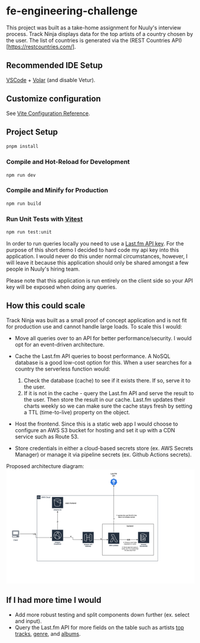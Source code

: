 # fe-engineering-challenge

This project was built as a take-home assignment for Nuuly's interview process. Track Ninja displays data for the top artists of a country chosen by the user. The list of countries is generated via the (REST Countries API)[https://restcountries.com/].

## Recommended IDE Setup

[VSCode](https://code.visualstudio.com/) + [Volar](https://marketplace.visualstudio.com/items?itemName=Vue.volar) (and disable Vetur).

## Customize configuration

See [Vite Configuration Reference](https://vite.dev/config/).

## Project Setup

```sh
pnpm install
```

### Compile and Hot-Reload for Development

```sh
npm run dev
```

### Compile and Minify for Production

```sh
npm run build
```

### Run Unit Tests with [Vitest](https://vitest.dev/)

```sh
npm run test:unit
```

In order to run queries locally you need to use a [Last.fm API key](https://www.last.fm/api/authentication). For the purpose of this short demo I decided to hard code my api key into this application. I would never do this under normal circumstances, however, I will leave it because this application should only be shared amongst a few people in Nuuly's hiring team.

Please note that this application is run entirely on the client side so your API key will be exposed when doing any queries.

## How this could scale

Track Ninja was built as a small proof of concept application and is not fit for production use and cannot handle large loads. To scale this I would:

- Move all queries over to an API for better performance/security. I would opt for an event-driven architecture.

- Cache the Last.fm API queries to boost performance. A NoSQL database is a good low-cost option for this. When a user searches for a country the serverless function would:
    1. Check the database (cache) to see if it exists there. If so, serve it to the user.
    2. If it is not in the cache - query the Last.fm API and serve the result to the user. Then store the result in our cache. Last.fm updates their charts weekly so we can make sure the cache stays fresh by setting a TTL (time-to-live) property on the object.

- Host the frontend. Since this is a static web app I would choose to configure an AWS S3 bucket for hosting and set it up with a CDN service such as Route 53.
- Store credentials in either a cloud-based secrets store (ex. AWS Secrets Manager) or manage it via pipeline secrets (ex. Github Actions secrets).

Proposed architecture diagram:
![architecture diagram](./src/assets/TrackNinja.drawio_final.png)

## If I had more time I would

- Add more robust testing and split components down further (ex. select and input).
- Query the Last.fm API for more fields on the table such as artists [top tracks](https://www.last.fm/api/show/artist.getTopTracks), [genre](https://www.last.fm/api/show/artist.getTopTags), and [albums](https://www.last.fm/api/show/artist.getTopAlbums).
